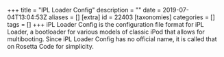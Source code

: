 +++
title = "IPL Loader Config"
description = ""
date = 2019-07-04T13:04:53Z
aliases = []
[extra]
id = 22403
[taxonomies]
categories = []
tags = []
+++
iPL Loader Config is the configuration file format for iPL Loader, a bootloader for various models of classic iPod that allows for multibooting. Since iPL Loader Config has no official name, it is called that on Rosetta Code for simplicity.
